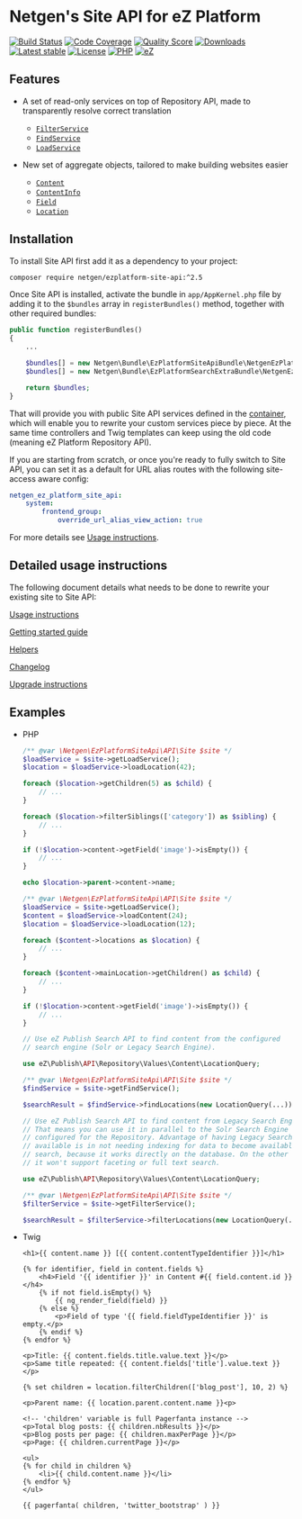 # Netgen's Site API for eZ Platform

[![Build Status](https://img.shields.io/travis/netgen/ezplatform-site-api.svg?style=flat-square)](https://travis-ci.org/netgen/ezplatform-site-api)
[![Code Coverage](https://img.shields.io/codecov/c/github/netgen/ezplatform-site-api.svg?style=flat-square)](https://codecov.io/gh/netgen/ezplatform-site-api)
[![Quality Score](https://img.shields.io/scrutinizer/g/netgen/ezplatform-site-api.svg?style=flat-square)](https://scrutinizer-ci.com/g/netgen/ezplatform-site-api)
[![Downloads](https://img.shields.io/packagist/dt/netgen/ezplatform-site-api.svg?style=flat-square)](https://packagist.org/packages/netgen/ezplatform-site-api)
[![Latest stable](https://img.shields.io/packagist/v/netgen/ezplatform-site-api.svg?style=flat-square)](https://packagist.org/packages/netgen/ezplatform-site-api)
[![License](https://img.shields.io/github/license/netgen/ezplatform-site-api.svg?style=flat-square)](https://packagist.org/packages/netgen/ezplatform-site-api)
[![PHP](https://img.shields.io/badge/php-%3E%3D%205.6-8892BF.svg?style=flat-square)](https://secure.php.net/)
[![eZ](https://img.shields.io/badge/eZ%20Platform-%3E%3D%201.0-EF5B2F.svg?style=flat-square)](https://ezplatform.com/)

## Features

- A set of read-only services on top of Repository API, made to transparently resolve correct translation

  - [`FilterService`](https://github.com/netgen/ezplatform-site-api/blob/master/lib/API/FilterService.php)
  - [`FindService`](https://github.com/netgen/ezplatform-site-api/blob/master/lib/API/FindService.php)
  - [`LoadService`](https://github.com/netgen/ezplatform-site-api/blob/master/lib/API/LoadService.php)

- New set of aggregate objects, tailored to make building websites easier

  - [`Content`](https://github.com/netgen/ezplatform-site-api/blob/master/lib/API/Values/Content.php)
  - [`ContentInfo`](https://github.com/netgen/ezplatform-site-api/blob/master/lib/API/Values/ContentInfo.php)
  - [`Field`](https://github.com/netgen/ezplatform-site-api/blob/master/lib/API/Values/Field.php)
  - [`Location`](https://github.com/netgen/ezplatform-site-api/blob/master/lib/API/Values/Location.php)

## Installation

To install Site API first add it as a dependency to your project:

```sh
composer require netgen/ezplatform-site-api:^2.5
```

Once Site API is installed, activate the bundle in `app/AppKernel.php` file by adding it to the `$bundles` array in `registerBundles()` method, together with other required bundles:

```php
public function registerBundles()
{
    ...

    $bundles[] = new Netgen\Bundle\EzPlatformSiteApiBundle\NetgenEzPlatformSiteApiBundle();
    $bundles[] = new Netgen\Bundle\EzPlatformSearchExtraBundle\NetgenEzPlatformSearchExtraBundle;

    return $bundles;
}
```

That will provide you with public Site API services defined in the [container](lib/Resources/config/services.yml),
which will enable you to rewrite your custom services piece by piece. At the same time controllers
and Twig templates can keep using the old code (meaning eZ Platform Repository API).

If you are starting from scratch, or once you're ready to fully switch to Site API, you can set it
as a default for URL alias routes with the following site-access aware config:

```yml
netgen_ez_platform_site_api:
    system:
        frontend_group:
            override_url_alias_view_action: true
```

For more details see [Usage instructions](USAGE.md).

## Detailed usage instructions

The following document details what needs to be done to rewrite your existing site to Site API:

[Usage instructions](USAGE.md)

[Getting started guide](GETTING_STARTED.md)

[Helpers](HELPERS.md)

[Changelog](CHANGELOG.md)

[Upgrade instructions](UPGRADE.md)

## Examples

- PHP
  ```php
  /** @var \Netgen\EzPlatformSiteApi\API\Site $site */
  $loadService = $site->getLoadService();
  $location = $loadService->loadLocation(42);

  foreach ($location->getChildren(5) as $child) {
      // ...
  }

  foreach ($location->filterSiblings(['category']) as $sibling) {
      // ...
  }

  if (!$location->content->getField('image')->isEmpty()) {
      // ...
  }

  echo $location->parent->content->name;
  ```

  ```php
  /** @var \Netgen\EzPlatformSiteApi\API\Site $site */
  $loadService = $site->getLoadService();
  $content = $loadService->loadContent(24);
  $location = $loadService->loadLocation(12);

  foreach ($content->locations as $location) {
      // ...
  }

  foreach ($content->mainLocation->getChildren() as $child) {
      // ...
  }

  if (!$location->content->getField('image')->isEmpty()) {
      // ...
  }
  ```

  ```php
  // Use eZ Publish Search API to find content from the configured
  // search engine (Solr or Legacy Search Engine).

  use eZ\Publish\API\Repository\Values\Content\LocationQuery;

  /** @var \Netgen\EzPlatformSiteApi\API\Site $site */
  $findService = $site->getFindService();

  $searchResult = $findService->findLocations(new LocationQuery(...));
  ```

  ```php
  // Use eZ Publish Search API to find content from Legacy Search Engine.
  // That means you can use it in parallel to the Solr Search Engine
  // configured for the Repository. Advantage of having Legacy Search engine
  // available is in not needing indexing for data to become available in
  // search, because it works directly on the database. On the other hand,
  // it won't support faceting or full text search.

  use eZ\Publish\API\Repository\Values\Content\LocationQuery;

  /** @var \Netgen\EzPlatformSiteApi\API\Site $site */
  $filterService = $site->getFilterService();

  $searchResult = $filterService->filterLocations(new LocationQuery(...));
  ```

- Twig

  ```twig
  <h1>{{ content.name }} [{{ content.contentTypeIdentifier }}]</h1>

  {% for identifier, field in content.fields %}
      <h4>Field '{{ identifier }}' in Content #{{ field.content.id }}</h4>
      {% if not field.isEmpty() %}
          {{ ng_render_field(field) }}
      {% else %}
          <p>Field of type '{{ field.fieldTypeIdentifier }}' is empty.</p>
      {% endif %}
  {% endfor %}

  <p>Title: {{ content.fields.title.value.text }}</p>
  <p>Same title repeated: {{ content.fields['title'].value.text }}</p>
  ```

  ```twig
  {% set children = location.filterChildren(['blog_post'], 10, 2) %}

  <p>Parent name: {{ location.parent.content.name }}<p>

  <!-- 'children' variable is full Pagerfanta instance -->
  <p>Total blog posts: {{ children.nbResults }}</p>
  <p>Blog posts per page: {{ children.maxPerPage }}</p>
  <p>Page: {{ children.currentPage }}</p>

  <ul>
  {% for child in children %}
      <li>{{ child.content.name }}</li>
  {% endfor %}
  </ul>

  {{ pagerfanta( children, 'twitter_bootstrap' ) }}
  ```


